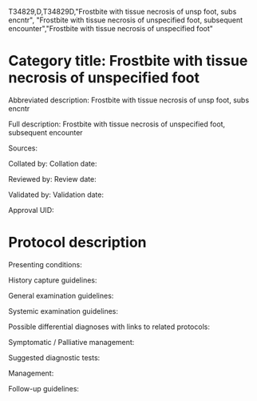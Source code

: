 T34829,D,T34829D,"Frostbite with tissue necrosis of unsp foot, subs encntr", "Frostbite with tissue necrosis of unspecified foot, subsequent encounter","Frostbite with tissue necrosis of unspecified foot"
# Category title: Frostbite with tissue necrosis of unspecified foot

Abbreviated description: Frostbite with tissue necrosis of unsp foot, subs encntr

Full description: Frostbite with tissue necrosis of unspecified foot, subsequent encounter

Sources:

Collated by:
Collation date:

Reviewed by:
Review date:

Validated by:
Validation date:

Approval UID:

# Protocol description

Presenting conditions:

History capture guidelines:

General examination guidelines:

Systemic examination guidelines:

Possible differential diagnoses with links to related protocols:

Symptomatic / Palliative management:

Suggested diagnostic tests:

Management:

Follow-up guidelines:
